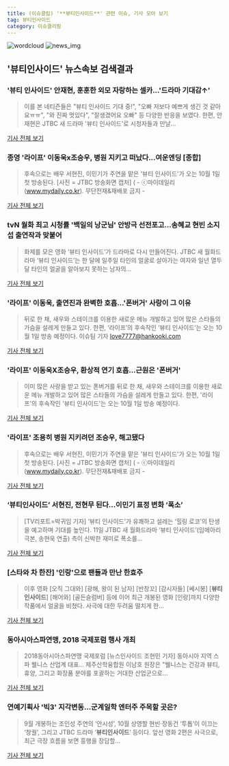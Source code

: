 ```yaml
---
title: (이슈클립) '**뷰티인사이드**' 관련 이슈, 기사 모아 보기
tag: 뷰티인사이드
category: 이슈클리핑
---
```

![wordcloud](https://s3.ap-northeast-2.amazonaws.com/lyrics101-wordcloud/2018-09-12-1536682782.png)
![news_img](https://user-images.githubusercontent.com/42597476/44507050-1206f400-a6e4-11e8-8d98-7ffbfebb353f.png)
## **'**뷰티인사이드**'** 뉴스속보 검색결과
### '뷰티 인사이드' 안재현, 훈훈한 외모 자랑하는 셀카…'드라마 기대감↑'

>이를 본 네티즌들은 "뷰티 인사이드 기대 중!", "오빠 저보다 예쁘게 생긴 것 같아요ㅠㅠ", "와 진짜 멋있다", "잘생겼어요 오빠" 등 다양한 반응을 보였다. 한편, 안재현은 JTBC 새 드라마 '뷰티 인사이드'로 시청자들과 만날...

<a href="http://www.topstarnews.net/news/articleView.html?idxno=480443" target="_blank">기사 전체 보기</a>

### 종영 '라이프' 이동욱x조승우, 병원 지키고 떠났다…여운엔딩 [종합]

>후속으로는 배우 서현진, 이민기가 주연을 맡은 '뷰티 인사이드'가 오는 10월 1일 첫 방송된다. [사진 = JTBC 방송화면 캡처] ( - ⓒ마이데일리(www.mydaily.co.kr). 무단전재&재배포 금지 -

<a href="http://www.mydaily.co.kr/new_yk/html/read.php?newsid=201809120034765721&ext=na" target="_blank">기사 전체 보기</a>

### tvN 월화 최고 시청률 '백일의 낭군님' 안방극 선전포고...송혜교 현빈 소지섭 출연작과 맞붙어

>화제를 모은 영화 ‘뷰티 인사이드’가 드라마로 다시 만들어진다. JTBC 새 월화드라마 ‘뷰티 인사이드’는 한 달에 일주일 타인의 얼굴로 살아가는 여자와 일년 열두 달 타인의 얼굴을 알아보지 못하는 남자의...

<a href="http://www.kookje.co.kr/news2011/asp/newsbody.asp?code=0500&key=20180912.99099004717" target="_blank">기사 전체 보기</a>

### '라이프' 이동욱, 출연진과 완벽한 호흡...'폰버거' 사랑이 그 이유

>뒤로 한 채, 새우와 스테이크를 이용한 새로운 메뉴 개발하고 있어 많은 스타들의 가슴을 설레게 만들고 있다. 한편, ‘라이프’의 후속작인 ‘뷰티 인사이드’는 오는 10월 1일 방송 예정이다. 이슈팀 기자 love7777@hankooki.com

<a href="http://daily.hankooki.com/lpage/entv/201809/dh20180912001423139030.htm" target="_blank">기사 전체 보기</a>

### '라이프' 이동욱X조승우, 환상적 연기 호흡...근원은 '폰버거'

>이미 많은 사랑을 받고 있는 폰버거를 뒤로 한 채, 새우와 스테이크를 이용한 새로운 메뉴 개발하고 있어 많은 스타들의 가슴을 설레게 만들고 있다. 한편, '라이프'의 후속작인 '뷰티 인사이드'는 오는 10월 1일 방송 예정이다.

<a href="http://www.ccdailynews.com/news/articleView.html?idxno=978799" target="_blank">기사 전체 보기</a>

### '라이프' 조용히 병원 지키려던 조승우, 해고됐다

>후속으로는 배우 서현진, 이민기가 주연을 맡은 '뷰티 인사이드'가 오는 10월 1일 첫 방송된다. [사진 = JTBC 방송화면 캡처] ( - ⓒ마이데일리(www.mydaily.co.kr). 무단전재&재배포 금지 -

<a href="http://www.mydaily.co.kr/new_yk/html/read.php?newsid=201809112310597733&ext=na" target="_blank">기사 전체 보기</a>

### ‘**뷰티인사이드**’ 서현진, 전현무 된다…이민기 표정 변화 ‘폭소’

>[TV리포트=박귀임 기자] ‘뷰티 인사이드’가 유쾌하고 설레는 ‘힐링 로코’의 탄생을 예고하며 기대를 높인다. 11일 JTBC 새 월화드라마 ‘뷰티 인사이드’(임메아리 극본, 송현욱 연출) 측이 신박한 재미로 폭소를...

<a href="http://www.tvreport.co.kr/?c=news&m=newsview&idx=1079180" target="_blank">기사 전체 보기</a>

### [스타와 차 한잔] '인랑'으로 팬들과 만난 한효주

>이후 영화 [오직 그대와] [광해, 왕이 된 남자] [반창꼬] [감시자들] [쎄시봉] [**뷰티인사이드**] [해어와] [골든슬럼버] 등에 이어 최근 개봉된 영화 [인랑]까지 다양한 작품에서 얼굴을 비쳤다. 사극에 대한 두려움 떨치게 한...

<a href="http://jmagazine.joins.com/monthly/view/322644" target="_blank">기사 전체 보기</a>

### 동아시아스파연맹, 2018 국제포럼 행사 개최

>2018동아시아스파연맹 국제포럼 [뉴스인사이드 조현민 기자] 동아시아 지역 스파 웰니스 산업계 대표... 제주산학융합원 이남호 원장은 "웰니스는 건강과 뷰티, 휴양, 그리고 화장품 분야를 포괄하는 거대한 산업군으로...

<a href="http://www.starseoultv.com/news/articleView.html?idxno=506721" target="_blank">기사 전체 보기</a>

### 연예기획사 '빅3' 지각변동…군계일학 엔터주 주목할 곳은?

>9월 개봉하는 조인성 주연의 ‘안시성’, 10월 상영할 현빈·장동건 ‘투톱’이 이끄는 ‘창궐’, 그리고 JTBC 드라마 ‘**뷰티인사이드**’ 등이다. 앞선 영화 2편은 사극으로, 최근 극장 흐름을 보면 흥행을 장담할...

<a href="http://ilyo.co.kr/?ac=article_view&entry_id=309058" target="_blank">기사 전체 보기</a>


